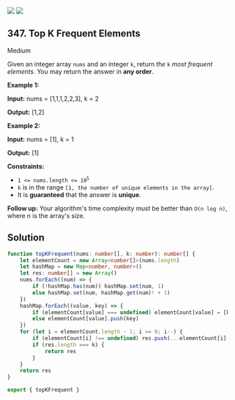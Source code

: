 [![](https://img.shields.io/github/stars/javadev/LeetCode-in-All?label=Stars&style=flat-square)](https://github.com/javadev/LeetCode-in-All)
[![](https://img.shields.io/github/forks/javadev/LeetCode-in-All?label=Fork%20me%20on%20GitHub%20&style=flat-square)](https://github.com/javadev/LeetCode-in-All/fork)

## 347\. Top K Frequent Elements

Medium

Given an integer array `nums` and an integer `k`, return _the_ `k` _most frequent elements_. You may return the answer in **any order**.

**Example 1:**

**Input:** nums = [1,1,1,2,2,3], k = 2

**Output:** [1,2]

**Example 2:**

**Input:** nums = [1], k = 1

**Output:** [1]

**Constraints:**

*   <code>1 <= nums.length <= 10<sup>5</sup></code>
*   `k` is in the range `[1, the number of unique elements in the array]`.
*   It is **guaranteed** that the answer is **unique**.

**Follow up:** Your algorithm's time complexity must be better than `O(n log n)`, where n is the array's size.

## Solution

```typescript
function topKFrequent(nums: number[], k: number): number[] {
    let elementCount = new Array<number[]>(nums.length)
    let hashMap = new Map<number, number>()
    let res: number[] = new Array()
    nums.forEach((num) => {
        if (!hashMap.has(num)) hashMap.set(num, 1)
        else hashMap.set(num, hashMap.get(num)! + 1)
    })
    hashMap.forEach((value, key) => {
        if (elementCount[value] === undefined) elementCount[value] = [key]
        else elementCount[value].push(key)
    })
    for (let i = elementCount.length - 1; i >= 0; i--) {
        if (elementCount[i] !== undefined) res.push(...elementCount[i].values())
        if (res.length === k) {
            return res
        }
    }
    return res
}

export { topKFrequent }
```